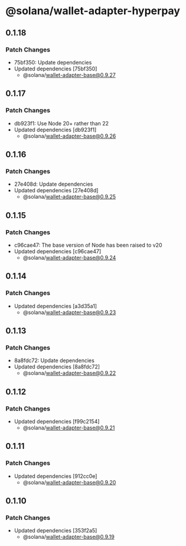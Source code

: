 # @solana/wallet-adapter-hyperpay

## 0.1.18

### Patch Changes

- 75bf350: Update dependencies
- Updated dependencies [75bf350]
    - @solana/wallet-adapter-base@0.9.27

## 0.1.17

### Patch Changes

- db923f1: Use Node 20+ rather than 22
- Updated dependencies [db923f1]
    - @solana/wallet-adapter-base@0.9.26

## 0.1.16

### Patch Changes

- 27e408d: Update dependencies
- Updated dependencies [27e408d]
    - @solana/wallet-adapter-base@0.9.25

## 0.1.15

### Patch Changes

- c96cae47: The base version of Node has been raised to v20
- Updated dependencies [c96cae47]
    - @solana/wallet-adapter-base@0.9.24

## 0.1.14

### Patch Changes

- Updated dependencies [a3d35a1]
    - @solana/wallet-adapter-base@0.9.23

## 0.1.13

### Patch Changes

- 8a8fdc72: Update dependencies
- Updated dependencies [8a8fdc72]
    - @solana/wallet-adapter-base@0.9.22

## 0.1.12

### Patch Changes

- Updated dependencies [f99c2154]
    - @solana/wallet-adapter-base@0.9.21

## 0.1.11

### Patch Changes

- Updated dependencies [912cc0e]
    - @solana/wallet-adapter-base@0.9.20

## 0.1.10

### Patch Changes

- Updated dependencies [353f2a5]
    - @solana/wallet-adapter-base@0.9.19
